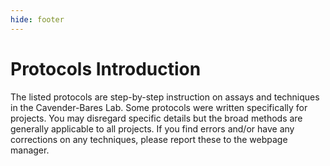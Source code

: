 ```yaml
---
hide: footer
---
```


# Protocols Introduction

The listed protocols are step-by-step instruction on assays and techniques in the Cavender-Bares Lab. Some protocols were written specifically for projects. You may disregard specific details but the broad methods are generally applicable to all projects. If you find errors and/or have any corrections on any techniques, please report these to the webpage manager.